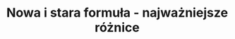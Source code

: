 ---
title: Nowa i stara formuła - najważniejsze różnice
categories: podstawowe-informacje
categoryID: podstawowe-informacje
order: 2
---